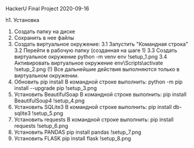 HackerU Final Project
2020-09-16

h1. Установка
1. Создать папку на диске
2. Сохранить в нее файлы
3. Создать виртуальное окружение:
3.1 Запустить "Командная строка"
3.2 Перейти в рабочую папку (созданная на шаге 1)
3.3 Создать виртуальное окружение
python -m venv env
!setup_1.png
3.4 Активировать виртуальное окружение
env\Scripts\activate
!setup_2.png
(!) Все дальнейшие действия выполняются только в виртуальном окружении.
4. Обновить pip install
В командной строке выполнить:
python -m pip install --upgrade pip
!setup_3.png
5. Установить BeautifulSoap
В командной строке выполнить:
pip install BeautifulSoup4
!setup_4.png
6. Установить SQLite3
В командной строке выполнить:
pip install db-sqlite3
!setup_5.png
7. Установить requests
В командной строке выполнить:
pip install requests
!setup_6.png
8. Установить PANDAS
pip install pandas
!setup_7.png
9. Установить FLASK
pip install flask
!setup_8.png







